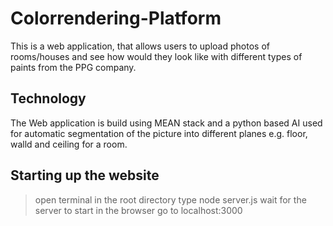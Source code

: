 # Colorrendering-Platform
This is a web application, that allows users to upload photos of rooms/houses and see how would they look like with different types of paints from the PPG company.

## Technology
The Web application is build using MEAN stack and a python based AI used for automatic segmentation of the picture into different planes e.g. floor, walld and ceiling for a room.

## Starting up the website
> open terminal in the root directory
> type node server.js
> wait for the server to start
> in the browser go to localhost:3000